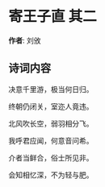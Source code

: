 # 寄王子直  其二

**作者**: 刘攽

## 诗词内容

决意千里游，极当何日归。

终朝仍闭关，室迩人竟违。

北风吹长空，弱羽相分飞。

我呼君应闻，何意音问希。

介者当鲜合，俗士所见非。

会知相忆深，不为轻与肥。

